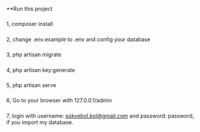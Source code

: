 **Run this project
#####
1, composer install
#####
2, change .env.example to .env and config your database
#####
3, php artisan migrate
#####
4, php artisan key:generate
#####
5, php artisan serve
#####
6, Go to your browser with 127.0.0.1/admin
#####
7, login with username: sokvebol.kol@gmail.com and password: password, if you import my database.
